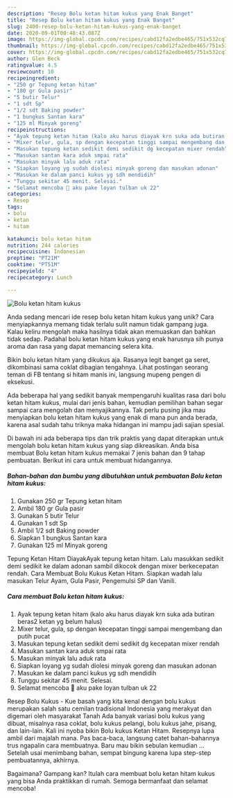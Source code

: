```yaml
---
description: "Resep Bolu ketan hitam kukus yang Enak Banget"
title: "Resep Bolu ketan hitam kukus yang Enak Banget"
slug: 2400-resep-bolu-ketan-hitam-kukus-yang-enak-banget
date: 2020-09-01T00:48:43.087Z
image: https://img-global.cpcdn.com/recipes/cabd12fa2edbe465/751x532cq70/bolu-ketan-hitam-kukus-foto-resep-utama.jpg
thumbnail: https://img-global.cpcdn.com/recipes/cabd12fa2edbe465/751x532cq70/bolu-ketan-hitam-kukus-foto-resep-utama.jpg
cover: https://img-global.cpcdn.com/recipes/cabd12fa2edbe465/751x532cq70/bolu-ketan-hitam-kukus-foto-resep-utama.jpg
author: Glen Beck
ratingvalue: 4.5
reviewcount: 10
recipeingredient:
- "250 gr Tepung ketan hitam"
- "180 gr Gula pasir"
- "5 butir Telur"
- "1 sdt Sp"
- "1/2 sdt Baking powder"
- "1 bungkus Santan kara"
- "125 ml Minyak goreng"
recipeinstructions:
- "Ayak tepung ketan hitam (kalo aku harus diayak krn suka ada butiran beras2 ketan yg belum halus)"
- "Mixer telur, gula, sp dengan kecepatan tinggi sampai mengembang dan putih pucat"
- "Masukan tepung ketan sedikit demi sedikit dg kecepatan mixer rendah"
- "Masukan santan kara aduk smpai rata"
- "Masukan minyak lalu aduk rata"
- "Siapkan loyang yg sudah diolesi minyak goreng dan masukan adonan"
- "Masukan ke dalam panci kukus yg sdh mendidih"
- "Tunggu sekitar 45 menit. Selesai."
- "Selamat mencoba 🤗 aku pake loyan tulban uk 22"
categories:
- Resep
tags:
- bolu
- ketan
- hitam

katakunci: bolu ketan hitam 
nutrition: 244 calories
recipecuisine: Indonesian
preptime: "PT21M"
cooktime: "PT51M"
recipeyield: "4"
recipecategory: Lunch

---
```



![Bolu ketan hitam kukus](https://img-global.cpcdn.com/recipes/cabd12fa2edbe465/751x532cq70/bolu-ketan-hitam-kukus-foto-resep-utama.jpg)

Anda sedang mencari ide resep bolu ketan hitam kukus yang unik? Cara menyiapkannya memang tidak terlalu sulit namun tidak gampang juga. Kalau keliru mengolah maka hasilnya tidak akan memuaskan dan bahkan tidak sedap. Padahal bolu ketan hitam kukus yang enak harusnya sih punya aroma dan rasa yang dapat memancing selera kita.

Bikin bolu ketan hitam yang dikukus aja. Rasanya legit banget ga seret, dikombinasi sama coklat dibagian tengahnya. Lihat postingan seorang teman di FB tentang si hitam manis ini, langsung mupeng pengen di eksekusi.

Ada beberapa hal yang sedikit banyak mempengaruhi kualitas rasa dari bolu ketan hitam kukus, mulai dari jenis bahan, kemudian pemilihan bahan segar sampai cara mengolah dan menyajikannya. Tak perlu pusing jika mau menyiapkan bolu ketan hitam kukus yang enak di mana pun anda berada, karena asal sudah tahu triknya maka hidangan ini mampu jadi sajian spesial.


Di bawah ini ada beberapa tips dan trik praktis yang dapat diterapkan untuk mengolah bolu ketan hitam kukus yang siap dikreasikan. Anda bisa membuat Bolu ketan hitam kukus memakai 7 jenis bahan dan 9 tahap pembuatan. Berikut ini cara untuk membuat hidangannya.

<!--inarticleads1-->

##### Bahan-bahan dan bumbu yang dibutuhkan untuk pembuatan Bolu ketan hitam kukus:

1. Gunakan 250 gr Tepung ketan hitam
1. Ambil 180 gr Gula pasir
1. Gunakan 5 butir Telur
1. Gunakan 1 sdt Sp
1. Ambil 1/2 sdt Baking powder
1. Siapkan 1 bungkus Santan kara
1. Gunakan 125 ml Minyak goreng


Tepung Ketan Hitam DiayakAyak tepung ketan hitam. Lalu masukkan sedikit demi sedikit ke dalam adonan sambil dikocok dengan mixer berkecepatan rendah. Cara Membuat Bolu Kukus Ketan Hitam. Siapkan wadah lalu masukan Telur Ayam, Gula Pasir, Pengemulsi SP dan Vanili. 

<!--inarticleads2-->

##### Cara membuat Bolu ketan hitam kukus:

1. Ayak tepung ketan hitam (kalo aku harus diayak krn suka ada butiran beras2 ketan yg belum halus)
1. Mixer telur, gula, sp dengan kecepatan tinggi sampai mengembang dan putih pucat
1. Masukan tepung ketan sedikit demi sedikit dg kecepatan mixer rendah
1. Masukan santan kara aduk smpai rata
1. Masukan minyak lalu aduk rata
1. Siapkan loyang yg sudah diolesi minyak goreng dan masukan adonan
1. Masukan ke dalam panci kukus yg sdh mendidih
1. Tunggu sekitar 45 menit. Selesai.
1. Selamat mencoba 🤗 aku pake loyan tulban uk 22


Resep Bolu Kukus - Kue basah yang kita kenal dengan bolu kukus merupakan salah satu cemilan tradisional Indonesia yang merakyat dan digemari oleh masyarakat Tanah Ada banyak variasi bolu kukus yang dibuat, misalnya rasa coklat, bolu kukus pelangi, bolu kukus jahe, pisang, dan lain-lain. Kali ini nyoba bikin Bolu kukus Ketan Hitam. Resepnya lupa ambil dari majalah mana. Pas baca-baca, langsung catet bahan-bahannya trus ngapalin cara membuatnya. Baru mau bikin sebulan kemudian … Setelah usai menimbang bahan, sempat bingung karena lupa step-step pembuatannya, akhirnya. 

Bagaimana? Gampang kan? Itulah cara membuat bolu ketan hitam kukus yang bisa Anda praktikkan di rumah. Semoga bermanfaat dan selamat mencoba!
